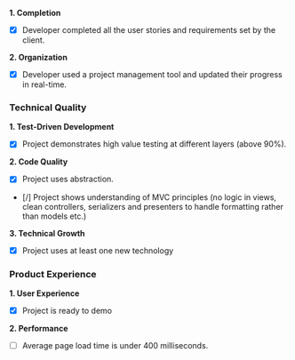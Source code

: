 **1. Completion**

- [x] Developer completed all the user stories and requirements set by the client.

**2. Organization**

- [x] Developer used a project management tool and updated their progress in real-time.

### Technical Quality

**1. Test-Driven Development**

- [x] Project demonstrates high value testing at different layers (above 90%).

**2. Code Quality**

- [x] Project uses abstraction.
- [/] Project shows understanding of MVC principles (no logic in views, clean controllers, serializers and presenters to handle formatting rather than models etc.)

**3. Technical Growth**

- [x] Project uses at least one new technology

### Product Experience

**1. User Experience**

- [x] Project is ready to demo

**2. Performance**

- [ ] Average page load time is under 400 milliseconds.

